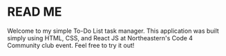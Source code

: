 # READ ME #

Welcome to my simple To-Do List task manager. This application was
built simply using HTML, CSS, and React JS at Northeastern's Code 4 Community club event.
Feel free to try it out!
